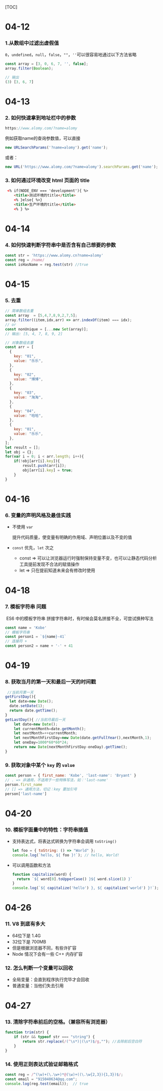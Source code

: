 [TOC]

# 04-12

### 1.从数组中过滤出虚假值

`0`，`undefined`，`null`，`false`，`""`，`''`可以很容易地通过以下方法省略

```js
const array = [3, 0, 6, 7, '', false];
array.filter(Boolean);

// 输出
(3) [3, 6, 7]
```



# 04-13

### 2. 如何快速拿到地址栏中的参数 

```js
https://www.alomy.com/?name=alomy
```

例如获取name的查询参数值，可以直接

```js
new URLSearchParams('?name=alomy').get('name');
```

或者：

```js
new URL('https://www.alomy.com/?name=alomy').searchParams.get('name');
```

### 3. 如何通过环境改变 html 页面的 title

```html
 <% if(NODE_ENV === 'development'){ %>
    <title>测试环境的title</title>
    <% }else{ %>}
    <title>生产环境的title</title>
    <% } %>
```



# 04-14

### 4. 如何快速判断字符串中是否含有自己想要的参数

```js
const str = 'https://www.alomy.cn?name=alomy'
const reg = /name/
const isHasName = reg.test(str) //true
```



# 04-15

### 5. 去重

```js
// 简单数组去重
const array  = [5,4,7,8,9,2,7,5];
array.filter((item,idx,arr) => arr.indexOf(item) === idx);
// or
const nonUnique = [...new Set(array)];
// 输出: [5, 4, 7, 8, 9, 2]

// 对象数组去重
const arr = [
  {
    key: "01",
    value: "乐乐",
  },
  {
    key: "02",
    value: "博博",
  },
  {
    key: "03",
    value: "淘淘",
  },
  {
    key: "04",
    value: "哈哈",
  },
  {
    key: "01",
    value: "乐乐",
  },
];
let result = [];
let obj = {};
for(var i = 0; i < arr.length; i++){
	if(!obj[arr[i].key]){
		result.push(arr[i]);
		obj[arr[i].key] = true;
	}
}
```



# 04-16

### 6. 变量的声明风格及最佳实践

* 不使用 `var`

  提升代码质量，使变量有明确的作用域、声明位置以及不变的值

* `const` 优先，`let` 次之

  * const => 可以让浏览器运行时强制保持变量不变，也可以让静态代码分析工具提前发现不合法的赋值操作
  * let => 只在提前知道未来会有修改时使用



# 04-18

### 7. 模板字符串 问题

​	ES6 中的模板字符串 拼接字符串时，有时候会莫名拼接不全，可尝试换种写法

```js
const name = 'Kobe'
// 模板字符串
const person1 = `${name}-41`
// 连接符 +
const person2 = name + '-' + 41
```



# 04-19

### 8. 获取当月的第一天和最后一天的时间戳

```js
 //当前月第一天
getFirstDay(){ 
  let date=new Date();
  date.setDate(1);
  return date.getTime();
}
getLastDay(){ //当前月最后一天
    let date=new Date();
    let currentMonth=date.getMonth();
    let nextMonth=++currentMonth;
    let nextMonthFirstDay=new Date(date.getFullYear(),nextMonth,1);
    let oneDay=1000*60*60*24;
    return new Date(nextMonthFirstDay-oneDay).getTime();
}
```

### 9. 获取对象中某个 `key` 的 `value`

```js
const person = { first_name: 'Kobe', 'last-name': 'Bryant' }
// . => 非通用，不适用于一些特殊写法，如：'last-name'
person.first_name
// [] => 通用方法，切记：key 要加引号
person['last-name']
```



# 04-20

### 10. 模板字面量中的特性：字符串插值

- 支持表达式，将表达式转换为字符串会调用 `toString()`

  ```js
  let foo = { toString: () => "World" };
  console.log(`hello, ${ foo }!`); // hello, World!
  ```

- 可以调用函数和方法

  ```js
  function capitalize(word) {
    return `${ word[0].toUpperCase() }${ word.slice(1) }`
  }
  console.log(`${ capitalize('hello') }, ${ capitalize('world') }!`); // hello, World!
  ```



# 04-26

### 11. V8 到底有多大

- 64位下是 1.4G
- 32位下是 700MB
- 但是根据浏览器不同，有些许扩容
- Node 情况下会有一些 C++ 内存扩容

### 12. 怎么判断一个变量可以回收

- 全局变量：会直到程序执行完毕才会回收
- 普通变量：当他们失去引用



# 04-27

### 13. 清除字符串前后的空格。（兼容所有浏览器）

```js
function trim(str) {
    if (str && typeof str === "string") {
        return str.replace(/(^\s*)|(\s*)$/g,""); //去除前后空白符
    }
}
```

### 14. 使用正则表达式验证邮箱格式

```js
const reg = /^(\w)+(\.\w+)*@(\w)+((\.\w{2,3}){1,3})$/;
const email = "915040634@qq.com";
console.log(reg.test(email));  // true  
```